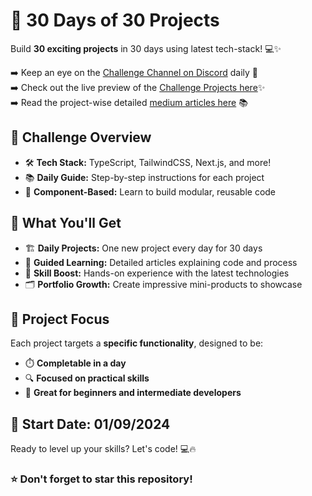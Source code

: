 # 🚀 30 Days of 30 Projects

Build **30 exciting projects** in 30 days using latest tech-stack! 💻✨

➡️ Keep an eye on the [Challenge Channel on Discord](https://discord.com/channels/790484092772548613/1279526448834809967) daily 👀 <br>
➡️ Check out the live preview of the [Challenge Projects here](https://30daysof30projects.asharib.xyz/)✨ <br>
➡️ Read the project-wise detailed [medium articles here](https://asharibali.medium.com/) 📚

## 🎯 Challenge Overview

- 🛠️ **Tech Stack:** TypeScript, TailwindCSS, Next.js, and more!
- 📚 **Daily Guide:** Step-by-step instructions for each project
- 🧩 **Component-Based:** Learn to build modular, reusable code

## 🌟 What You'll Get

- 🏗️ **Daily Projects:** One new project every day for 30 days
- 📝 **Guided Learning:** Detailed articles explaining code and process
- 💪 **Skill Boost:** Hands-on experience with the latest technologies
- 🗂️ **Portfolio Growth:** Create impressive mini-products to showcase

## 🎨 Project Focus

Each project targets a **specific functionality**, designed to be:

- ⏱️ **Completable in a day**
- 🔍 **Focused on practical skills**
- 🚀 **Great for beginners and intermediate developers**

## 📅 Start Date: 01/09/2024

Ready to level up your skills? Let's code! 💻🔥

### ⭐ Don't forget to star this repository!
